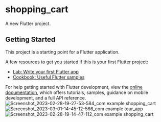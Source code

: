 # shopping_cart

A new Flutter project.

## Getting Started

This project is a starting point for a Flutter application.

A few resources to get you started if this is your first Flutter project:

- [Lab: Write your first Flutter app](https://docs.flutter.dev/get-started/codelab)
- [Cookbook: Useful Flutter samples](https://docs.flutter.dev/cookbook)

For help getting started with Flutter development, view the
[online documentation](https://docs.flutter.dev/), which offers tutorials,
samples, guidance on mobile development, and a full API reference.
![Screenshot_2023-02-28-19-27-53-584_com example shopping_cart](https://user-images.githubusercontent.com/76435535/222097625-1278e4c5-ba9e-4961-9362-04280c3de31c.jpg,)
![Screenshot_2023-03-01-14-45-12-566_com example tour_app](https://user-images.githubusercontent.com/76435535/222097635-32041ed1-793b-4420-8052-89839bd22d2e.jpg)
![Screenshot_2023-02-28-19-14-47-112_com example shopping_cart](https://user-images.githubusercontent.com/76435535/222097645-bf65e280-40be-4502-8e8e-c3c9d82ca6b8.jpg)
